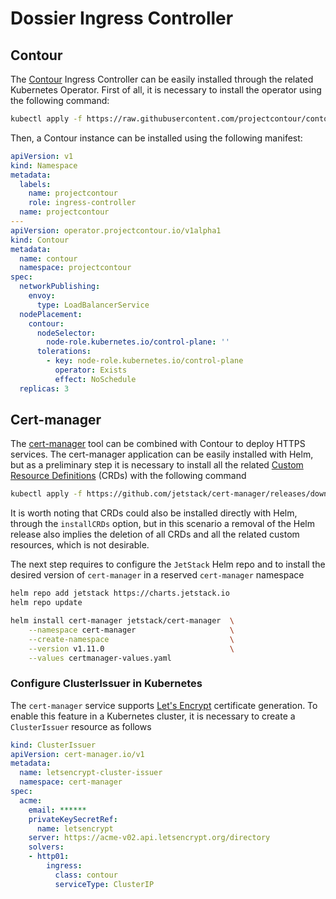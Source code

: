 # Dossier Ingress Controller

## Contour

The [Contour](https://projectcontour.io/) Ingress Controller can be easily installed through the related Kubernetes Operator. First of all, it is necessary to install the operator using the following command:

``` bash
kubectl apply -f https://raw.githubusercontent.com/projectcontour/contour-operator/release-1.24/examples/operator/operator.yaml
```

Then, a Contour instance can be installed using the following manifest:

```yaml
apiVersion: v1
kind: Namespace
metadata:
  labels:
    name: projectcontour
    role: ingress-controller
  name: projectcontour
---
apiVersion: operator.projectcontour.io/v1alpha1
kind: Contour
metadata:
  name: contour
  namespace: projectcontour
spec:
  networkPublishing:
    envoy:
      type: LoadBalancerService
  nodePlacement:
    contour:
      nodeSelector:
        node-role.kubernetes.io/control-plane: ''
      tolerations:
        - key: node-role.kubernetes.io/control-plane
          operator: Exists
          effect: NoSchedule
  replicas: 3
```

## Cert-manager

The [cert-manager](https://cert-manager.io/) tool can be combined with Contour to deploy HTTPS services. The cert-manager application can be easily installed with Helm, but as a preliminary step it is necessary to install all the related [Custom Resource Definitions](https://kubernetes.io/docs/tasks/extend-kubernetes/custom-resources/custom-resource-definitions/) (CRDs) with the following command

```bash
kubectl apply -f https://github.com/jetstack/cert-manager/releases/download/v1.11.0/cert-manager.crds.yaml
```

It is worth noting that CRDs could also be installed directly with Helm, through the `installCRDs` option, but in this scenario a removal of the Helm release also implies the deletion of all CRDs and all the related custom resources, which is not desirable.

The next step requires to configure the `JetStack` Helm repo and to install the desired version of `cert-manager` in a reserved `cert-manager` namespace

```bash
helm repo add jetstack https://charts.jetstack.io
helm repo update

helm install cert-manager jetstack/cert-manager  \
    --namespace cert-manager                     \
    --create-namespace                           \
    --version v1.11.0                            \
    --values certmanager-values.yaml
```

### Configure ClusterIssuer in Kubernetes

The `cert-manager` service supports [Let's Encrypt](https://letsencrypt.org/) certificate generation. To enable this feature in a Kubernetes cluster, it is necessary to create a `ClusterIssuer` resource as follows

```yaml
kind: ClusterIssuer
apiVersion: cert-manager.io/v1
metadata:
  name: letsencrypt-cluster-issuer
  namespace: cert-manager
spec:
  acme:
    email: ******
    privateKeySecretRef:
      name: letsencrypt
    server: https://acme-v02.api.letsencrypt.org/directory
    solvers:
    - http01:
        ingress:
          class: contour
          serviceType: ClusterIP
```
